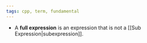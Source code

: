 ```yaml
---
tags: cpp, term, fundamental
---
```


- A **full expression** is an expression that is not a [[Sub Expression|subexpression]].
